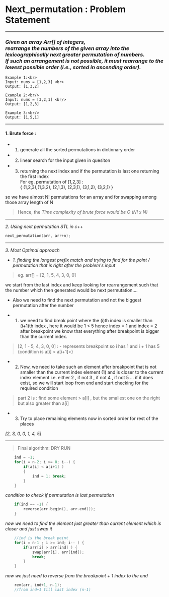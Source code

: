 # Next_permutation : Problem Statement

---

### _Given an array Arr[] of integers, <br> rearrange the numbers of the given array into the lexicographically next greater permutation of numbers. <br> If such an arrangement is not possible, it must rearrange to the lowest possible order (i.e., sorted in ascending order)._

```
Example 1:<br>
Input: nums = [1,2,3] <br>
Output: [1,3,2]
```

```
Example 2:<br/>
Input: nums = [3,2,1] <br/>
Output: [1,2,3]
```

```
Example 3:<br/>
Output: [1,5,1]
```

---

#### 1. Brute force :

- 1. generate all the sorted permutations in dictionary order
- 2. linear search for the input given in quesiton
- 3. returning the next index and if the permutation is last one returning the first index
     <br>
     For eg. permutation of [1,2,3] : <br> { (1,2,3),(1,3,2), (2,1,3), (2,3,1), (3,1,2), (3,2,1) }

so we have almost N! permutations for an array and for swapping among those array length of N <br>

> Hence, the _Time complexity of brute force would be O (N! x N)_

---

_2. Using next permutation STL in c++_

```cpp
next_permutation(arr, arr+n);
```

---

_3. Most Optimal approach_

- _1. finding the longest prefix match and trying to find for the point / permutation that is right after the problem's input_

> eg. arr[] = [2, 1, 5, 4, 3, 0, 0] <br>

we start from the last index and keep looking for rearrangement such that the number which then generated would be next permutation....

- Also we need to find the next permutation and not the biggest permutation after the number

- 1. we need to find break point where the (i)th index is smaller than (i+1)th index , here it would be 1 < 5 hence index = 1 and index = 2 <br> after breakpoint we know that everything after breakpoint is bigger than the current index.

> [2, 1 - 5, 4, 3, 0, 0] : - represents breakpoint so i has 1 and i + 1 has 5 {condition is a[i] < a[i+1]>}

- 2. Now, we need to take such an element after breakpoint that is not smaller than the current index element (1) and is closer to the current index element i.e. either 2 , if not 3 , if not 4 , if not 5 ... if it does exist, so we will start loop from end and start checking for the required condition

> part 2 is : find some element > a[i] , but the smallest one on the right but also greater than a[i]

- 3. Try to place remaining elements now in sorted order for rest of the places

_[2, 3, 0, 0, 1, 4, 5]_

---

> Final algorithm: DRY RUN

```cpp
    ind = -1;
    for(i = n-2; i >= 0; i--) {
        if(a[i] < a[i+1] )
        {
            ind = 1; break;
        }
    }
```

_condition to check if permutation is last permutation_

```cpp
    if(ind == -1) {
        reverse(arr.begin(), arr.end());
    }
```

_now we need to find the element just greater than current element which is closer and just swap it_

```cpp
    //ind is the break point
    for(i = n-1 ; i >= ind; i-- ) {
        if(arr[i] > arr[ind] ) {
            swap(arr[i], arr[ind]);
            break;
        }
    }
```

_now we just need to reverse from the breakpoint + 1 index to the end_

```cpp
    rev(arr, ind+1, n-1);
    //from ind+1 till last index (n-1)
```
